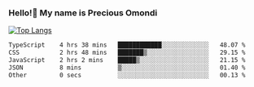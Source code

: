 ### Hello!👋 My name is Precious Omondi 

[![Top Langs](https://github-readme-stats.vercel.app/api/top-langs/?username=Presho99&langs_count=8&theme=dark)](https://github.com/Presho99/github-readme-stats)



<!--START_SECTION:waka-->

```txt
TypeScript    4 hrs 38 mins   ████████████░░░░░░░░░░░░░   48.07 %
CSS           2 hrs 48 mins   ███████▒░░░░░░░░░░░░░░░░░   29.15 %
JavaScript    2 hrs 2 mins    █████▒░░░░░░░░░░░░░░░░░░░   21.15 %
JSON          8 mins          ▒░░░░░░░░░░░░░░░░░░░░░░░░   01.40 %
Other         0 secs          ░░░░░░░░░░░░░░░░░░░░░░░░░   00.13 %
```

<!--END_SECTION:waka-->

